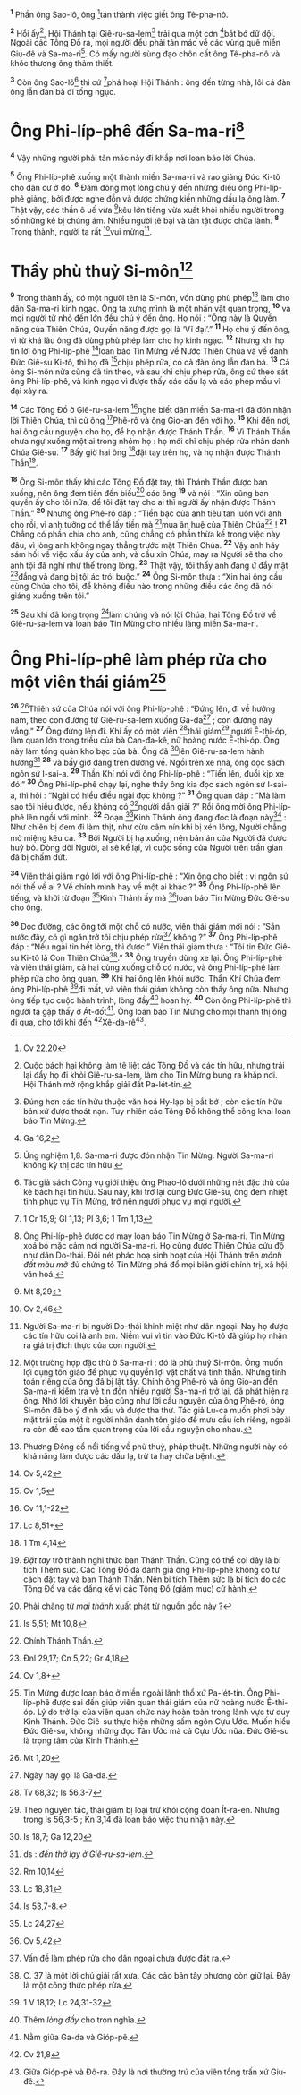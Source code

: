 <sup><b>1</b></sup> Phần ông Sao-lô, ông [^1*]tán thành việc giết ông Tê-pha-nô.

<sup><b>2</b></sup> Hồi ấy[^1], Hội Thánh tại Giê-ru-sa-lem[^2] trải qua một cơn [^2*]bắt bớ dữ dội. Ngoài các Tông Đồ ra, mọi người đều phải tản mác về các vùng quê miền Giu-đê và Sa-ma-ri[^3]. Có mấy người sùng đạo chôn cất ông Tê-pha-nô và khóc thương ông thảm thiết.

<sup><b>3</b></sup> Còn ông Sao-lô[^4] thì cứ [^3*]phá hoại Hội Thánh : ông đến từng nhà, lôi cả đàn ông lẫn đàn bà đi tống ngục.

# Ông Phi-líp-phê đến Sa-ma-ri[^5]
<sup><b>4</b></sup> Vậy những người phải tản mác này đi khắp nơi loan báo lời Chúa.

<sup><b>5</b></sup> Ông Phi-líp-phê xuống một thành miền Sa-ma-ri và rao giảng Đức Ki-tô cho dân cư ở đó. <sup><b>6</b></sup> Đám đông một lòng chú ý đến những điều ông Phi-líp-phê giảng, bởi được nghe đồn và được chứng kiến những dấu lạ ông làm. <sup><b>7</b></sup> Thật vậy, các thần ô uế vừa [^4*]kêu lớn tiếng vừa xuất khỏi nhiều người trong số những kẻ bị chúng ám. Nhiều người tê bại và tàn tật được chữa lành. <sup><b>8</b></sup> Trong thành, người ta rất [^5*]vui mừng[^6].

# Thầy phù thuỷ Si-môn[^7]
<sup><b>9</b></sup> Trong thành ấy, có một người tên là Si-môn, vốn dùng phù phép[^8] làm cho dân Sa-ma-ri kinh ngạc. Ông ta xưng mình là một nhân vật quan trọng, <sup><b>10</b></sup> và mọi người từ nhỏ đến lớn đều chú ý đến ông. Họ nói : “Ông này là Quyền năng của Thiên Chúa, Quyền năng được gọi là ‘Vĩ đại’.” <sup><b>11</b></sup> Họ chú ý đến ông, vì từ khá lâu ông đã dùng phù phép làm cho họ kinh ngạc. <sup><b>12</b></sup> Nhưng khi họ tin lời ông Phi-líp-phê [^6*]loan báo Tin Mừng về Nước Thiên Chúa và về danh Đức Giê-su Ki-tô, thì họ đã [^7*]chịu phép rửa, có cả đàn ông lẫn đàn bà. <sup><b>13</b></sup> Cả ông Si-môn nữa cũng đã tin theo, và sau khi chịu phép rửa, ông cứ theo sát ông Phi-líp-phê, và kinh ngạc vì được thấy các dấu lạ và các phép mầu vĩ đại xảy ra.

<sup><b>14</b></sup> Các Tông Đồ ở Giê-ru-sa-lem [^8*]nghe biết dân miền Sa-ma-ri đã đón nhận lời Thiên Chúa, thì cử ông [^9*]Phê-rô và ông Gio-an đến với họ. <sup><b>15</b></sup> Khi đến nơi, hai ông cầu nguyện cho họ, để họ nhận được Thánh Thần. <sup><b>16</b></sup> Vì Thánh Thần chưa ngự xuống một ai trong nhóm họ : họ mới chỉ chịu phép rửa nhân danh Chúa Giê-su. <sup><b>17</b></sup> Bấy giờ hai ông [^10*]đặt tay trên họ, và họ nhận được Thánh Thần[^9].

<sup><b>18</b></sup> Ông Si-môn thấy khi các Tông Đồ đặt tay, thì Thánh Thần được ban xuống, nên ông đem tiền đến biếu[^10] các ông <sup><b>19</b></sup> và nói : “Xin cũng ban quyền ấy cho tôi nữa, để tôi đặt tay cho ai thì người ấy nhận được Thánh Thần.” <sup><b>20</b></sup> Nhưng ông Phê-rô đáp : “Tiền bạc của anh tiêu tan luôn với anh cho rồi, vì anh tưởng có thể lấy tiền mà [^11*]mua ân huệ của Thiên Chúa[^11] ! <sup><b>21</b></sup> Chẳng có phần chia cho anh, cũng chẳng có phần thừa kế trong việc này đâu, vì lòng anh không ngay thẳng trước mặt Thiên Chúa. <sup><b>22</b></sup> Vậy anh hãy sám hối về việc xấu ấy của anh, và cầu xin Chúa, may ra Người sẽ tha cho anh tội đã nghĩ như thế trong lòng. <sup><b>23</b></sup> Thật vậy, tôi thấy anh đang ứ đầy mật [^12*]đắng và đang bị tội ác trói buộc.” <sup><b>24</b></sup> Ông Si-môn thưa : “Xin hai ông cầu cùng Chúa cho tôi, để không điều nào trong những điều các ông đã nói giáng xuống trên tôi.”

<sup><b>25</b></sup> Sau khi đã long trọng [^13*]làm chứng và nói lời Chúa, hai Tông Đồ trở về Giê-ru-sa-lem và loan báo Tin Mừng cho nhiều làng miền Sa-ma-ri.

# Ông Phi-líp-phê làm phép rửa cho một viên thái giám[^12]
<sup><b>26</b></sup> [^14*]Thiên sứ của Chúa nói với ông Phi-líp-phê : “Đứng lên, đi về hướng nam, theo con đường từ Giê-ru-sa-lem xuống Ga-da[^13] ; con đường này vắng.” <sup><b>27</b></sup> Ông đứng lên đi. Khi ấy có một viên [^15*]thái giám[^14] người Ê-thi-óp, làm quan lớn trong triều của bà Can-đa-kê, nữ hoàng nước Ê-thi-óp. Ông này làm tổng quản kho bạc của bà. Ông đã [^16*]lên Giê-ru-sa-lem hành hương[^15] <sup><b>28</b></sup> và bấy giờ đang trên đường về. Ngồi trên xe nhà, ông đọc sách ngôn sứ I-sai-a. <sup><b>29</b></sup> Thần Khí nói với ông Phi-líp-phê : “Tiến lên, đuổi kịp xe đó.” <sup><b>30</b></sup> Ông Phi-líp-phê chạy lại, nghe thấy ông kia đọc sách ngôn sứ I-sai-a, thì hỏi : “Ngài có hiểu điều ngài đọc không ?” <sup><b>31</b></sup> Ông quan đáp : “Mà làm sao tôi hiểu được, nếu không có [^17*]người dẫn giải ?” Rồi ông mời ông Phi-líp-phê lên ngồi với mình. <sup><b>32</b></sup> Đoạn [^18*]Kinh Thánh ông đang đọc là đoạn này[^16] : Như chiên bị đem đi làm thịt, như cừu câm nín khi bị xén lông, Người chẳng mở miệng kêu ca. <sup><b>33</b></sup> Bởi Người bị hạ xuống, nên bản án của Người đã được huỷ bỏ. Dòng dõi Người, ai sẽ kể lại, vì cuộc sống của Người trên trần gian đã bị chấm dứt.

<sup><b>34</b></sup> Viên thái giám ngỏ lời với ông Phi-líp-phê : “Xin ông cho biết : vị ngôn sứ nói thế về ai ? Về chính mình hay về một ai khác ?” <sup><b>35</b></sup> Ông Phi-líp-phê lên tiếng, và khởi từ đoạn [^19*]Kinh Thánh ấy mà [^20*]loan báo Tin Mừng Đức Giê-su cho ông.

<sup><b>36</b></sup> Dọc đường, các ông tới một chỗ có nước, viên thái giám mới nói : “Sẵn nước đây, có gì ngăn trở tôi chịu phép rửa[^17] không ?” <sup><b>37</b></sup> Ông Phi-líp-phê đáp : “Nếu ngài tin hết lòng, thì được.” Viên thái giám thưa : “Tôi tin Đức Giê-su Ki-tô là Con Thiên Chúa[^18].” <sup><b>38</b></sup> Ông truyền dừng xe lại. Ông Phi-líp-phê và viên thái giám, cả hai cùng xuống chỗ có nước, và ông Phi-líp-phê làm phép rửa cho ông quan. <sup><b>39</b></sup> Khi hai ông lên khỏi nước, Thần Khí Chúa đem ông Phi-líp-phê [^21*]đi mất, và viên thái giám không còn thấy ông nữa. Nhưng ông tiếp tục cuộc hành trình, lòng đầy[^19] hoan hỷ. <sup><b>40</b></sup> Còn ông Phi-líp-phê thì người ta gặp thấy ở Át-đốt[^20]. Ông loan báo Tin Mừng cho mọi thành thị ông đi qua, cho tới khi đến [^22*]Xê-da-rê[^21].

[^1]: Cuộc bách hại không làm tê liệt các Tông Đồ và các tín hữu, nhưng trái lại đẩy họ đi khỏi Giê-ru-sa-lem, làm cho Tin Mừng bung ra khắp nơi. Hội Thánh mở rộng khắp giải đất Pa-lét-tin.
[^2]: Đúng hơn các tín hữu thuộc văn hoá Hy-lạp bị bắt bớ ; còn các tín hữu bản xứ được thoát nạn. Tuy nhiên các Tông Đồ không thể công khai loan báo Tin Mừng.
[^3]: Ứng nghiệm 1,8. Sa-ma-ri được đón nhận Tin Mừng. Người Sa-ma-ri không kỳ thị các tín hữu.
[^4]: Tác giả sách Công vụ giới thiệu ông Phao-lô dưới những nét đặc thù của kẻ bách hại tín hữu. Sau này, khi trở lại cùng Đức Giê-su, ông đem nhiệt tình phục vụ Tin Mừng, trở nên người phục vụ mọi người.
[^5]: Ông Phi-líp-phê được cơ may loan báo Tin Mừng ở Sa-ma-ri. Tin Mừng xoá bỏ mặc cảm nơi người Sa-ma-ri. Họ cũng được Thiên Chúa cứu độ như dân Do-thái. Đôi nét phác hoạ sinh hoạt của Hội Thánh trên <i>mảnh đất màu mỡ</i> đủ chứng tỏ Tin Mừng phá đổ mọi biên giới chính trị, xã hội, văn hoá.
[^6]: Người Sa-ma-ri bị người Do-thái khinh miệt như dân ngoại. Nay họ được các tín hữu coi là anh em. Niềm vui vì tin vào Đức Ki-tô đã giúp họ nhận ra giá trị đích thực của con người.
[^7]: Một trường hợp đặc thù ở Sa-ma-ri : đó là phù thuỷ Si-môn. Ông muốn lợi dụng tôn giáo để phục vụ quyền lợi vật chất và tinh thần. Nhưng tính toán riêng của ông đã bị lật tẩy. Chính ông Phê-rô và ông Gio-an đến Sa-ma-ri kiểm tra về tin đồn nhiều người Sa-ma-ri trở lại, đã phát hiện ra ông. Nhờ lời khuyên bảo cũng như lời cầu nguyện của ông Phê-rô, ông Si-môn đã bỏ ý định xấu và được tha thứ. Tác giả Lu-ca muốn phơi bày mặt trái của một ít người nhân danh tôn giáo để mưu cầu ích riêng, ngoài ra còn đề cao tầm quan trọng của lời cầu nguyện cho nhau.
[^8]: Phương Đông cổ nổi tiếng về phù thuỷ, pháp thuật. Những người này có khả năng làm được các dấu lạ, trừ tà hay chữa bệnh.
[^9]: <i>Đặt tay</i> trở thành nghi thức ban Thánh Thần. Cũng có thể coi đây là bí tích Thêm sức. Các Tông Đồ đã đánh giá ông Phi-líp-phê không có tư cách đặt tay và ban Thánh Thần. Nên bí tích Thêm sức là bí tích do các Tông Đồ và các đấng kế vị các Tông Đồ (giám mục) cử hành.
[^10]: Phải chăng từ <i>mại thánh</i> xuất phát từ nguồn gốc này ?
[^11]: Chính Thánh Thần.
[^12]: Tin Mừng được loan báo ở miền ngoài lãnh thổ xứ Pa-lét-tin. Ông Phi-líp-phê được sai đến giúp viên quan thái giám của nữ hoàng nước Ê-thi-óp. Lý do trở lại của viên quan chức này hoàn toàn trong lãnh vực tư duy Kinh Thánh. Đức Giê-su thực hiện những sấm ngôn Cựu Ước. Muốn hiểu Đức Giê-su, không những đọc Tân Ước mà cả Cựu Ước nữa. Đức Giê-su là trọng tâm của Kinh Thánh.
[^13]: Ngày nay gọi là Ga-da.
[^14]: Theo nguyên tắc, thái giám bị loại trừ khỏi cộng đoàn Ít-ra-en. Nhưng trong Is 56,3-5 ; Kn 3,14 đã loan báo việc thu nhận này.
[^15]: ds : <i>đến thờ lạy ở Giê-ru-sa-lem</i>.
[^16]: Is 53,7-8.
[^17]: Vấn đề làm phép rửa cho dân ngoại chưa được đặt ra.
[^18]: C. 37 là một lời chú giải rất xưa. Các cảo bản tây phương còn giữ lại. Đây là một công thức phép rửa.
[^19]: Thêm <i>lòng đầy</i> cho trọn nghĩa.
[^20]: Nằm giữa Ga-da và Gióp-pê.
[^21]: Giữa Gióp-pê và Đô-ra. Đây là nơi thường trú của viên tổng trấn xứ Giu-đê.
[^1*]: Cv 22,20
[^2*]: Ga 16,2
[^3*]: 1 Cr 15,9; Gl 1,13; Pl 3,6; 1 Tm 1,13
[^4*]: Mt 8,29
[^5*]: Cv 2,46
[^6*]: Cv 5,42
[^7*]: Cv 1,5
[^8*]: Cv 11,1-22
[^9*]: Lc 8,51+
[^10*]: 1 Tm 4,14
[^11*]: Is 5,51; Mt 10,8
[^12*]: Đnl 29,17; Cn 5,22; Gr 4,18
[^13*]: Cv 1,8+
[^14*]: Mt 1,20
[^15*]: Tv 68,32; Is 56,3-7
[^16*]: Is 18,7; Ga 12,20
[^17*]: Rm 10,14
[^18*]: Lc 18,31
[^19*]: Lc 24,27
[^20*]: Cv 5,42
[^21*]: 1 V 18,12; Lc 24,31-32
[^22*]: Cv 21,8
